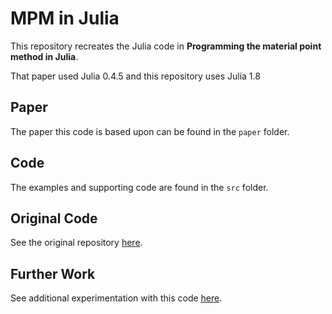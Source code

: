 # MPM in Julia

This repository recreates the Julia code in **Programming the material point method in Julia**.

That paper used Julia 0.4.5 and this repository uses Julia 1.8

## Paper

The paper this code is based upon can be found in the `paper` folder.

## Code

The examples and supporting code are found in the `src` folder.

## Original Code

See the original repository [here](https://github.com/vinhphunguyen/MPM-Julia).

## Further Work

See additional experimentation with this code [here](v).
